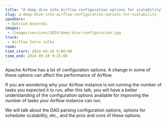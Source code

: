 ```yaml
---
title: "A deep dive into Airflow configuration options for scalability"
slug: a-deep-dive-into-airflow-configuration-options-for-scalability
speakers:
 - Ephraim Anierobi
images:
 - /images/sessions/2024/deep-dive-configuration.jpg 
track:
 - Airflow Intro talks
room: 
time_start: 2024-09-10 9:00:00
time_end: 2024-09-10 9:25:00
---
```


Apache Airflow has a lot of configuration options. A change in some of these options can affect the performance of Airflow.

If you are wondering why your Airflow instance is not running the number of tasks you expected it to run, after this talk, you will have a better understanding of the configuration options available for improving the number of tasks your Airflow instance can run.

We will talk about the DAG parsing configuration options, options for scheduler scalability, etc., and the pros and cons of these options.